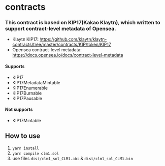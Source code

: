 # contracts

### This contract is based on KIP17(Kakao Klaytn), which written to support contract-level metadata of Opensea.

- Klaytn KIP17: https://github.com/klaytn/klaytn-contracts/tree/master/contracts/KIP/token/KIP17
- Opensea contract-level metadata: https://docs.opensea.io/docs/contract-level-metadata

#### Supports
- KIP17
- KIP17MetadataMintable
- KIP17Enumerable
- KIP17Burnable
- KIP17Pausable

#### Not supports
- KIP17Mintable

## How to use
1. `yarn install`
2. `yarn compile clm1.sol`
3. use files `dist/clm1_sol_CLM1.abi` & `dist/clm1_sol_CLM1.bin`
